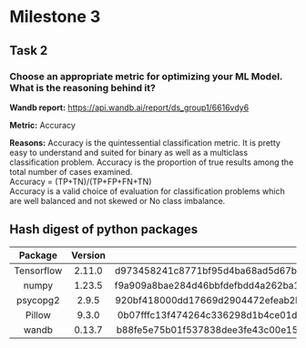 # Milestone 3

## Task 2
### Choose an appropriate metric for optimizing your ML Model. What is the reasoning behind it?
**Wandb report:** https://api.wandb.ai/report/ds_group1/6616vdy6

**Metric:** Accuracy

**Reasons:** Accuracy is the quintessential classification metric. It is pretty easy to understand and suited for binary as well as a multiclass classification problem. Accuracy is the proportion of true results among the total number of cases examined.   
Accuracy = (TP+TN)/(TP+FP+FN+TN)  
Accuracy is a valid choice of evaluation for classification problems which are well balanced and not skewed or No class imbalance.

## Hash digest of python packages
|Package|Version|Hash Digest|
|:------:|:---------:|------:|
|Tensorflow|2.11.0|d973458241c8771bf95d4ba68ad5d67b094f72dd181c2d562ffab538c1b0dad7|
|numpy|1.23.5|f9a909a8bae284d46bbfdefbdd4a262ba19d3bc9921b1e76126b1d21c3c34135|
|psycopg2|2.9.5|920bf418000dd17669d2904472efeab2b20546efd0548139618f8fa305d1d7ad|
|Pillow|9.3.0|0b07fffc13f474264c336298d1b4ce01d9c5a011415b79d4ee5527bb69ae6f65|
|wandb|0.13.7|b88fe5e75b01f537838dee3fe43c00e15d9d6dd08671503374858fb2e539fcd4|

